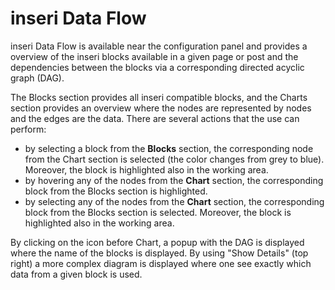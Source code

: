 # inseri Data Flow

inseri Data Flow is available near the configuration panel and provides a overview of the inseri blocks available in a given page or post and the dependencies between the blocks via a corresponding directed acyclic graph (DAG).

The Blocks section provides all inseri compatible blocks, and the Charts section provides an overview where the nodes are represented by nodes and the edges are the data. There are several actions that the use can perform:

- by selecting a block from the **Blocks** section, the corresponding node from the Chart section is selected (the color changes from grey to blue). Moreover, the block is highlighted also in the working area.
- by hovering any of the nodes from the **Chart** section, the corresponding block from the Blocks section is highlighted.
- by selecting any of the nodes from the **Chart** section, the corresponding block from the Blocks section is selected. Moreover, the block is highlighted also in the working area.

By clicking on the icon before Chart, a popup with the DAG is displayed where the name of the blocks is displayed. By using "Show Details" (top right) a more complex diagram is displayed where one see exactly which data from a given block is used.
